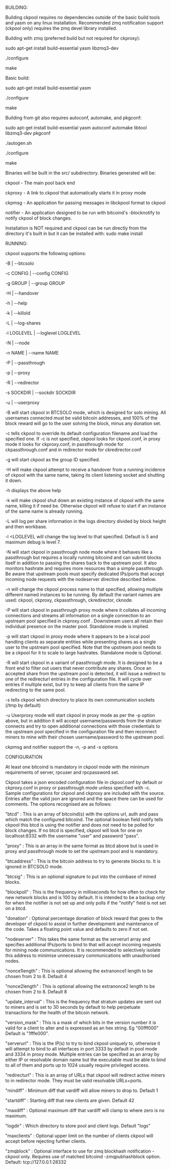 BUILDING:

Building ckpool requires no dependencies outside of the basic build tools and yasm on any linux installation. Recommended zmq notification support (ckpool only) requires the zmq devel library installed.

Building with zmq (preferred build but not required for ckproxy):

sudo apt-get install build-essential yasm libzmq3-dev

./configure

make

Basic build:

sudo apt-get install build-essential yasm

./configure

make

Building from git also requires autoconf, automake, and pkgconf:

sudo apt-get install build-essential yasm autoconf automake libtool libzmq3-dev pkgconf

./autogen.sh

./configure

make

Binaries will be built in the src/ subdirectory. Binaries generated will be:

ckpool - The main pool back end

ckproxy - A link to ckpool that automatically starts it in proxy mode

ckpmsg - An application for passing messages in libckpool format to ckpool

notifier - An application designed to be run with bitcoind's -blocknotify to notify ckpool of block changes.

Installation is NOT required and ckpool can be run directly from the directory it's built in but it can be installed with: sudo make install

RUNNING:

ckpool supports the following options:

-B | --btcsolo

-c CONFIG | --config CONFIG

-g GROUP | --group GROUP

-H | --handover

-h | --help

-k | --killold

-L | --log-shares

-l LOGLEVEL | --loglevel LOGLEVEL

-N | --node

-n NAME | --name NAME

-P | --passthrough

-p | --proxy

-R | --redirector

-s SOCKDIR | --sockdir SOCKDIR

-u | --userproxy

-B will start ckpool in BTCSOLO mode, which is designed for solo mining. All usernames connected must be valid bitcoin addresses, and 100% of the block reward will go to the user solving the block, minus any donation set.

-c <CONFIG> tells ckpool to override its default configuration filename and load the specified one. If -c is not specified, ckpool looks for ckpool.conf, in proxy mode it looks for ckproxy.conf, in passthrough mode for ckpassthrough.conf and in redirector mode for ckredirector.conf

-g <GROUP> will start ckpool as the group ID specified.

-H will make ckpool attempt to receive a handover from a running incidence of ckpool with the same name, taking its client listening socket and shutting it down.

-h displays the above help

-k will make ckpool shut down an existing instance of ckpool with the same name, killing it if need be. Otherwise ckpool will refuse to start if an instance of the same name is already running.

-L will log per share information in the logs directory divided by block height and then workbase.

-l <LOGLEVEL will change the log level to that specified. Default is 5 and maximum debug is level 7.

-N will start ckpool in passthrough node mode where it behaves like a passthrough but requires a locally running bitcoind and can submit blocks itself in addition to passing the shares back to the upstream pool. It also monitors hashrate and requires more resources than a simple passthrough. Be aware that upstream pools must specify dedicated IPs/ports that accept incoming node requests with the nodeserver directive described below.

-n <NAME> will change the ckpool process name to that specified, allowing multiple different named instances to be running. By default the variant names are used: ckpool, ckproxy, ckpassthrough, ckredirector, cknode.

-P will start ckpool in passthrough proxy mode where it collates all incoming connections and streams all information on a single connection to an upstream pool specified in ckproxy.conf . Downstream users all retain their individual presence on the master pool. Standalone mode is implied.

-p will start ckpool in proxy mode where it appears to be a local pool handling clients as separate entities while presenting shares as a single user to the upstream pool specified. Note that the upstream pool needs to be a ckpool for it to scale to large hashrates. Standalone mode is Optional.

-R will start ckpool in a variant of passthrough mode. It is designed to be a front end to filter out users that never contribute any shares. Once an accepted share from the upstream pool is detected, it will issue a redirect to one of the redirecturl entries in the configuration file. It will cycle over entries if multiple exist, but try to keep all clients from the same IP redirecting to the same pool.

-s <SOCKDIR> tells ckpool which directory to place its own communication sockets (/tmp by default)

-u Userproxy mode will start ckpool in proxy mode as per the -p option above, but in addition it will accept username/passwords from the stratum connects and try to open additional connections with those credentials to the upstream pool specified in the configuration file and then reconnect miners to mine with their chosen username/password to the upstream pool.

ckpmsg and notifier support the -n, -p and -s options

CONFIGURATION

At least one bitcoind is mandatory in ckpool mode with the minimum requirements of server, rpcuser and rpcpassword set.

Ckpool takes a json encoded configuration file in ckpool.conf by default or ckproxy.conf in proxy or passthrough mode unless specified with -c. Sample configurations for ckpool and ckproxy are included with the source. Entries after the valid json are ignored and the space there can be used for comments. The options recognised are as follows:

"btcd" : This is an array of bitcoind(s) with the options url, auth and pass which match the configured bitcoind. The optional boolean field notify tells ckpool this btcd is using the notifier and does not need to be polled for block changes. If no btcd is specified, ckpool will look for one on localhost:8332 with the username "user" and password "pass".

"proxy" : This is an array in the same format as btcd above but is used in proxy and passthrough mode to set the upstream pool and is mandatory.

"btcaddress" : This is the bitcoin address to try to generate blocks to. It is ignored in BTCSOLO mode.

"btcsig" : This is an optional signature to put into the coinbase of mined blocks.

"blockpoll" : This is the frequency in milliseconds for how often to check for new network blocks and is 100 by default. It is intended to be a backup only for when the notifier is not set up and only polls if the "notify" field is not set on a btcd.

"donation" : Optional percentage donation of block reward that goes to the developer of ckpool to assist in further development and maintenance of the code. Takes a floating point value and defaults to zero if not set.

"nodeserver" : This takes the same format as the serverurl array and specifies additional IPs/ports to bind to that will accept incoming requests for mining node communications. It is recommended to selectively isolate this address to minimise unnecessary communications with unauthorised nodes.

"nonce1length" : This is optional allowing the extranonce1 length to be chosen from 2 to 8. Default 4

"nonce2length" : This is optional allowing the extranonce2 length to be chosen from 2 to 8. Default 8

"update_interval" : This is the frequency that stratum updates are sent out to miners and is set to 30 seconds by default to help perpetuate transactions for the health of the bitcoin network.

"version_mask" : This is a mask of which bits in the version number it is valid for a client to alter and is expressed as an hex string. Eg "00fff000" Default is "1fffe000".

"serverurl" : This is the IP(s) to try to bind ckpool uniquely to, otherwise it will attempt to bind to all interfaces in port 3333 by default in pool mode and 3334 in proxy mode. Multiple entries can be specified as an array by either IP or resolvable domain name but the executable must be able to bind to all of them and ports up to 1024 usually require privileged access.

"redirecturl" : This is an array of URLs that ckpool will redirect active miners to in redirector mode. They must be valid resolvable URLs+ports.

"mindiff" : Minimum diff that vardiff will allow miners to drop to. Default 1

"startdiff" : Starting diff that new clients are given. Default 42

"maxdiff" : Optional maximum diff that vardiff will clamp to where zero is no maximum.

"logdir" : Which directory to store pool and client logs. Default "logs"

"maxclients" : Optional upper limit on the number of clients ckpool will accept before rejecting further clients.

"zmqblock" : Optional interface to use for zmq blockhash notification - ckpool only. Requires use of matched bitcoind -zmqpubhashblock option. Default: tcp://127.0.0.1:28332
